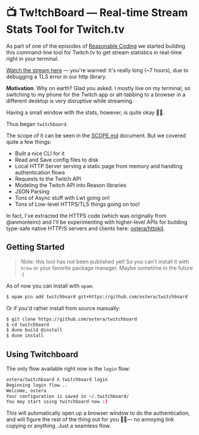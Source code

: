 # 📺 Tw!tchBoard — Real-time Stream Stats Tool for Twitch.tv

As part of one of the episodes of [Reasonable Coding](https://twitch.tv/ostera) 
we started building this command-line tool for Twitch.tv to get stream
statistics in real-time right in your terminal.

[Watch the stream here](https://www.twitch.tv/videos/354544842) — you're
warned: it's really long (~7 hours), due to debugging a TLS error in our http
library.

**Motivation**. Why on earth? Glad you asked. I mostly live on my terminal, so
switching to my phone for the Twitch app or alt-tabbing to a browser in a
different desktop is very disruptive while streaming.

Having a small window with the stats, however, is quite okay 👌🏼.

Thus began `twitchboard`. 

The scope of it can be seen in the
[SCOPE.md](https://github.com/ostera/twitchboard/tree/master/SCOPE.md)
document. But we covered quite a few things:

* Built a nice CLI for it
* Read and Save config files to disk
* Local HTTP Server serving a static page from memory and handling authentication flows
* Requests to the Twitch API
* Modeling the Twitch API into Reason libraries
* JSON Parsing
* Tons of Async stuff with Lwt going on!
* Tons of Low-level HTTPS/TLS things going on too!

In fact, I've extracted the HTTPS code (which was originally from @anmonteiro) 
and I'll be experimenting with higher-level APIs for building type-safe native 
HTTP/S servers and clients here: [ostera/httpkit](https://github.com/ostera/httpkit).

## Getting Started

> Note: this tool has not been published yet! So you can't install it with `brew`
> or your favorite package manager. Maybe sometime in the future :)

As of now you can install with `opam`:

```sh
$ opam pin add twitchboard git+https://github.com/ostera/twitchboard
```

Or if you'd rather install from source manually:

```sh
$ git clone https://github.com/ostera/twitchboard
$ cd twitchboard
$ dune build @install
$ dune install
```

## Using Twitchboard

The only flow available right now is the `login` flow:

```sh
ostera/twitchboard λ twitchboard login
Beginning login flow...
Welcome, ostera
Your configuration is saved in ~/.twitchboard/
You may start using twitchboard now :)
```

This will automatically open up a browser window to do the authentication, and
will figure the rest of the thing out for you 🙌🏼— no annoying link copying or
anything. Just a seamless flow.
